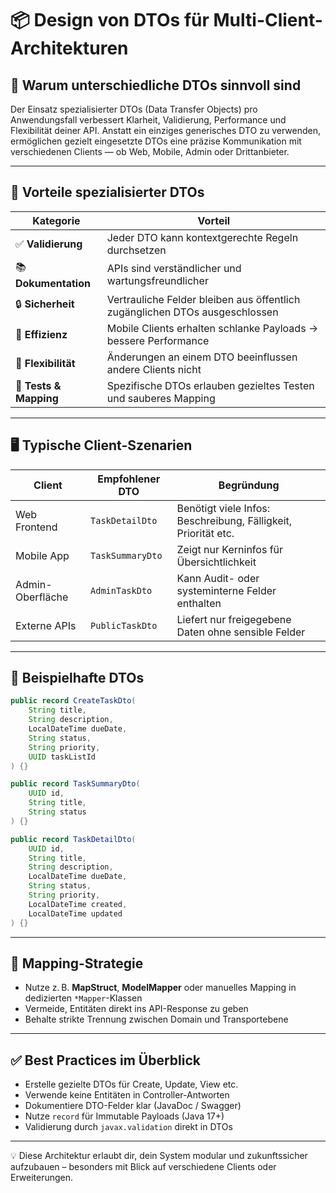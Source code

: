 # 📦 Design von DTOs für Multi-Client-Architekturen

## 🎯 Warum unterschiedliche DTOs sinnvoll sind

Der Einsatz spezialisierter DTOs (Data Transfer Objects) pro Anwendungsfall verbessert Klarheit, Validierung, Performance und Flexibilität deiner API. Anstatt ein einziges generisches DTO zu verwenden, ermöglichen gezielt eingesetzte DTOs eine präzise Kommunikation mit verschiedenen Clients — ob Web, Mobile, Admin oder Drittanbieter.

---

## 🧠 Vorteile spezialisierter DTOs

| Kategorie               | Vorteil                                                                      |
|------------------------|-------------------------------------------------------------------------------|
| ✅ **Validierung**       | Jeder DTO kann kontextgerechte Regeln durchsetzen                            |
| 📚 **Dokumentation**     | APIs sind verständlicher und wartungsfreundlicher                            |
| 🔒 **Sicherheit**        | Vertrauliche Felder bleiben aus öffentlich zugänglichen DTOs ausgeschlossen  |
| 📱 **Effizienz**         | Mobile Clients erhalten schlanke Payloads → bessere Performance              |
| 🧩 **Flexibilität**      | Änderungen an einem DTO beeinflussen andere Clients nicht                    |
| 🔧 **Tests & Mapping**   | Spezifische DTOs erlauben gezieltes Testen und sauberes Mapping              |

---

## 🖥️ Typische Client-Szenarien

| Client            | Empfohlener DTO              | Begründung                                                      |
|-------------------|------------------------------|------------------------------------------------------------------|
| Web Frontend      | `TaskDetailDto`              | Benötigt viele Infos: Beschreibung, Fälligkeit, Priorität etc.  |
| Mobile App        | `TaskSummaryDto`             | Zeigt nur Kerninfos für Übersichtlichkeit                       |
| Admin-Oberfläche  | `AdminTaskDto`               | Kann Audit- oder systeminterne Felder enthalten                 |
| Externe APIs      | `PublicTaskDto`              | Liefert nur freigegebene Daten ohne sensible Felder             |

---

## 🧪 Beispielhafte DTOs

```java
public record CreateTaskDto(
    String title,
    String description,
    LocalDateTime dueDate,
    String status,
    String priority,
    UUID taskListId
) {}

public record TaskSummaryDto(
    UUID id,
    String title,
    String status
) {}

public record TaskDetailDto(
    UUID id,
    String title,
    String description,
    LocalDateTime dueDate,
    String status,
    String priority,
    LocalDateTime created,
    LocalDateTime updated
) {}
```

---

## 🔄 Mapping-Strategie

- Nutze z. B. **MapStruct**, **ModelMapper** oder manuelles Mapping in dedizierten `*Mapper`-Klassen
- Vermeide, Entitäten direkt ins API-Response zu geben
- Behalte strikte Trennung zwischen Domain und Transportebene

---

## ✅ Best Practices im Überblick

- Erstelle gezielte DTOs für Create, Update, View etc.
- Verwende keine Entitäten in Controller-Antworten
- Dokumentiere DTO-Felder klar (JavaDoc / Swagger)
- Nutze `record` für Immutable Payloads (Java 17+)
- Validierung durch `javax.validation` direkt in DTOs

---

💡 Diese Architektur erlaubt dir, dein System modular und zukunftssicher aufzubauen – besonders mit Blick auf verschiedene Clients oder Erweiterungen.
